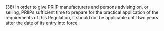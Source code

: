 (38) In order to give PRIIP manufacturers and persons advising on, or selling, PRIIPs sufficient time to prepare for the practical application of the requirements of this Regulation, it should not be applicable until two years after the date of its entry into force.